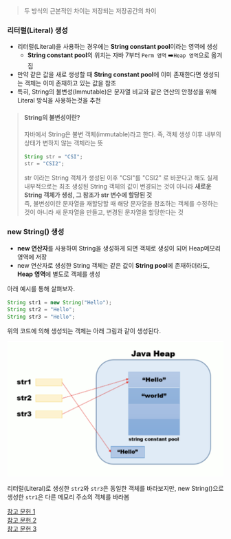 > 두 방식의 근본적인 차이는 저장되는 저장공간의 차이

### 리터럴(Literal) 생성
- 리터럴(Literal)을 사용하는 경우에는 **String constant pool**이라는 영역에 생성
  - **String constant pool**의 위치는 자바 7부터 `Perm 영역` ➡️`Heap 영역`으로 옮겨짐
- 만약 같은 값을 새로 생성할 때 **String constant pool**에 이미 존재한다면 생성되는 객체는 이미 존재하고 있는 값을 참조
- 특히, String의 불변성(Immutable)은 문자열 비교와 같은 연산의 안정성을 위해 Literal 방식을 사용하는것을 추천

> #### String의 불변성이란?<br>
> 자바에서 String은 불변 객체(immutable)라고 한다. 즉, 객체 생성 이후 내부의 상태가 변하지 않는 객체라는 뜻
> ```java
> String str = "CSI";
> str = "CSI2";
> ```
> str 이라는 String 객체가 생성된 이후 "CSI"를 "CSI2" 로 바꾼다고 해도 실제 내부적으로는 최초 생성된 String 객체의 값이 변경되는 것이 아니라 **새로운 String 객체가 생성, 그 참조가 str 변수에 할당된 것**<br>
> 즉, 불변성이란 문자열을 재할당할 때 해당 문자열을 참조하는 객체를 수정하는 것이 아니라 새 문자열을 만들고, 변경된 문자열을 할당한다는 것

### new String() 생성
- **new 연산자**를 사용하여 String을 생성하게 되면 객체로 생성이 되어 Heap메모리 영역에 저장
- new 연산자로 생성한 String 객체는 같은 값이 **String pool**에 존재하더라도, **Heap 영역**에 별도로 객체를 생성

아래 예시를 통해 살펴보자.

```java
String str1 = new String("Hello");
String str2 = "Hello";
String str3 = "Hello";
```
위의 코드에 의해 생성되는 객체는 아래 그림과 같이 생성된다.

![생성예시 이미지](img/01.png)

리터럴(Literal)로 생성한 `str2`와 `str3`은 동일한 객체를 바라보지만, new String()으로 생성한 `str1`은 다른 메모리 주소의 객체를 바라봄

[참고 문헌 1](https://yeoonjae.tistory.com/entry/Java-String-literal-%EA%B3%BC-new-String-%EC%9D%98-%EC%B0%A8%EC%9D%B4)<br>
[참고 문헌 2](https://velog.io/@mooh2jj/%EC%9E%90%EB%B0%94%EC%9D%98-String-%EC%83%9D%EC%84%B1-%EB%B0%A9%EC%8B%9D-%EB%A6%AC%ED%84%B0%EB%9F%B4%EB%B0%A9%EC%8B%9D-vs-new-%EC%97%B0%EC%82%B0%EC%9E%90-%EB%B0%A9%EC%8B%9D)<br>
[참고 문헌 3](https://velog.io/@mooh2jj/%EC%9E%90%EB%B0%94%EC%9D%98-String-%EC%83%9D%EC%84%B1-%EB%B0%A9%EC%8B%9D-%EB%A6%AC%ED%84%B0%EB%9F%B4%EB%B0%A9%EC%8B%9D-vs-new-%EC%97%B0%EC%82%B0%EC%9E%90-%EB%B0%A9%EC%8B%9D)